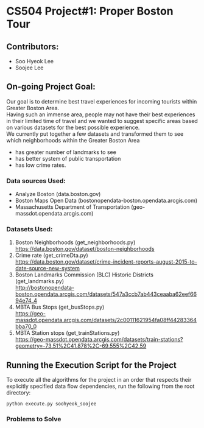 # CS504 Project#1: Proper Boston Tour

## Contributors:
- Soo Hyeok Lee
- Soojee Lee

## On-going Project Goal:
Our goal is to determine best travel experiences for incoming tourists within Greater Boston Area.  
Having such an immense area, people may not have their best experiences in their limited time of travel and we wanted to suggest specific areas based on various datasets for the best possible experience.  
We currently put together a few datasets and transformed them to see which neighborhoods within the Greater Boston Area  
- has greater number of landmarks to see
- has better system of public transportation
- has low crime rates.

### Data sources Used:
- Analyze Boston (data.boston.gov)
- Boston Maps Open Data (bostonopendata-boston.opendata.arcgis.com)
- Massachusetts Department of Transportation (geo-massdot.opendata.arcgis.com)

### Datasets Used:

1. Boston Neighborhoods (get_neighborhoods.py)  
https://data.boston.gov/dataset/boston-neighborhoods
2. Crime rate (get_crimeDta.py)  
https://data.boston.gov/dataset/crime-incident-reports-august-2015-to-date-source-new-system
3. Boston Landmarks Commission (BLC) Historic Districts (get_landmarks.py)   
http://bostonopendata-boston.opendata.arcgis.com/datasets/547a3ccb7ab443ceaaba62eef6694e74_4
4. MBTA Bus Stops (get_busStops.py)  
https://geo-massdot.opendata.arcgis.com/datasets/2c00111621954fa08ff44283364bba70_0
5. MBTA Station stops (get_trainStations.py)  
https://geo-massdot.opendata.arcgis.com/datasets/train-stations?geometry=-73.51%2C41.878%2C-69.555%2C42.59

## Running the Execution Script for the Project
To execute all the algorithms for the project in an order that respects their explicitly specified data flow dependencies, run the following from the root directory:
```
python execute.py soohyeok_soojee
```

### Problems to Solve
